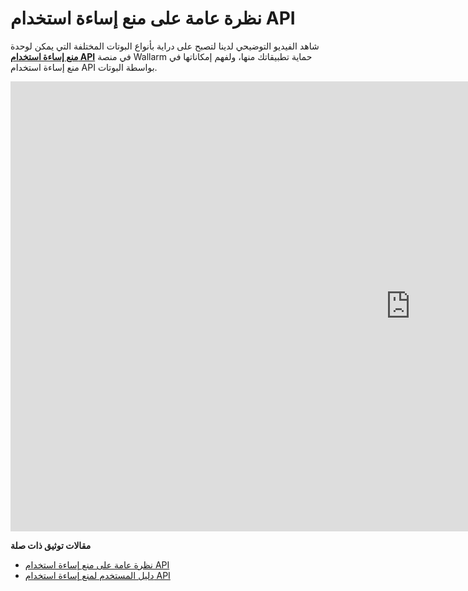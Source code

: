 # نظرة عامة على منع إساءة استخدام API

شاهد الفيديو التوضيحي لدينا لتصبح على دراية بأنواع البوتات المختلفة التي يمكن لوحدة [**منع إساءة استخدام API**](../about-wallarm/api-abuse-prevention.md) في منصة Wallarm حماية تطبيقاتك منها، ولفهم إمكاناتها في منع إساءة استخدام API بواسطة البوتات.

<div class="video-wrapper">
  <iframe width="1280" height="720" src="https://www.youtube.com/embed/FRxpPqmVziY" title="مشغل فيديوهات YouTube" frameborder="0" allow="accelerometer; autoplay; clipboard-write; encrypted-media; gyroscope; picture-in-picture; web-share" allowfullscreen></iframe>
</div>

**مقالات توثيق ذات صلة**

* [نظرة عامة على منع إساءة استخدام API](../about-wallarm/api-abuse-prevention.md)
* [دليل المستخدم لمنع إساءة استخدام API](../user-guides/api-abuse-prevention.md)